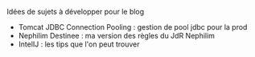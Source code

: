 Idées de sujets à développer pour le blog
 
* Tomcat JDBC Connection Pooling : gestion de pool jdbc pour la prod
* Nephilim Destinee : ma version des règles du JdR Nephilim
* IntelIJ : les tips que l'on peut trouver